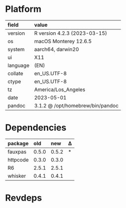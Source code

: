 # Platform

|field    |value                            |
|:--------|:--------------------------------|
|version  |R version 4.2.3 (2023-03-15)     |
|os       |macOS Monterey 12.6.5            |
|system   |aarch64, darwin20                |
|ui       |X11                              |
|language |(EN)                             |
|collate  |en_US.UTF-8                      |
|ctype    |en_US.UTF-8                      |
|tz       |America/Los_Angeles              |
|date     |2023-05-01                       |
|pandoc   |3.1.2 @ /opt/homebrew/bin/pandoc |

# Dependencies

|package  |old   |new   |Δ  |
|:--------|:-----|:-----|:--|
|fauxpas  |0.5.0 |0.5.2 |*  |
|httpcode |0.3.0 |0.3.0 |   |
|R6       |2.5.1 |2.5.1 |   |
|whisker  |0.4.1 |0.4.1 |   |

# Revdeps

